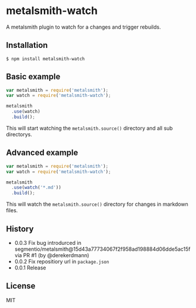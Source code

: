 # metalsmith-watch

  A metalsmith plugin to watch for a changes and trigger rebuilds.

## Installation

    $ npm install metalsmith-watch

## Basic example 

```js
var metalsmith = require('metalsmith');
var watch = require('metalsmith-watch');

metalsmith
  .use(watch)
  .build();
```

This will start watching the `metalsmith.source()` directory and all sub directorys.

## Advanced example

```js
var metalsmith = require('metalsmith');
var watch = require('metalsmith-watch');

metalsmith
  .use(watch('*.md'))
  .build();
```

This will watch the `metalsmith.source()` directory for changes in markdown files. 


## History

  * 0.0.3 Fix bug introdurced in segmentio/metalsmith@15d43a77734067f2f958ad198884d06dde5ac15f via PR #1 (by @derekerdmann)
  * 0.0.2 Fix repositiory url in `package.json`
  * 0.0.1 Release 

## License

  MIT